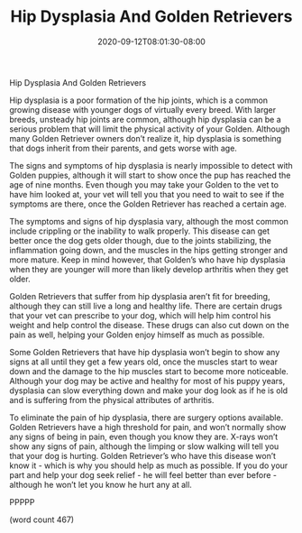 ﻿---
title: "Hip Dysplasia And Golden Retrievers"
date: 2020-09-12T08:01:30-08:00
description: "Golden-Retriever Tips for Web Success"
featured_image: "/images/Golden-Retriever.jpg"
tags: ["Golden Retriever"]
---

Hip Dysplasia And Golden Retrievers

Hip dysplasia is a poor formation of the hip joints, which is a common growing disease with younger dogs of virtually every breed.  With larger breeds, unsteady hip joints are common, although hip dysplasia can be a serious problem that will limit the physical activity of your Golden.  Although many Golden Retriever owners don’t realize it, hip dysplasia is something that dogs inherit from their parents, and gets worse with age.

The signs and symptoms of hip dysplasia is nearly impossible to detect with Golden puppies, although it will start to show once the pup has reached the age of nine months.  Even though you may take your Golden to the vet to have him looked at, your vet will tell you that you need to wait to see if the symptoms are there, once the Golden Retriever has reached a certain age.

The symptoms and signs of hip dysplasia vary, although the most common include crippling or the inability to walk properly.  This disease can get better once the dog gets older though, due to the joints stabilizing, the inflammation going down, and the muscles in the hips getting stronger and more mature.  Keep in mind however, that Golden’s who have hip dysplasia when they are younger will more than likely develop arthritis when they get older.

Golden Retrievers that suffer from hip dysplasia aren’t fit for breeding, although they can still live a long and healthy life.  There are certain drugs that your vet can prescribe to your dog, which will help him control his weight and help control the disease.  These drugs can also cut down on the pain as well, helping your Golden enjoy himself as much as possible.

Some Golden Retrievers that have hip dysplasia won’t begin to show any signs at all until they get a few years old, once the muscles start to wear down and the damage to the hip muscles start to become more noticeable.  Although your dog may be active and healthy for most of his puppy years, dysplasia can slow everything down and make your dog look as if he is old and is suffering from the physical attributes of arthritis.

To eliminate the pain of hip dysplasia, there are surgery options available.  Golden Retrievers have a high threshold for pain, and won’t normally show any signs of being in pain, even though you know they are.  X-rays won’t show any signs of pain, although the limping or slow walking will tell you that your dog is hurting.  Golden Retriever’s who have this disease won’t know it - which is why you should help as much as possible.  If you do your part and help your dog seek relief - he will feel better than ever before - although he won’t let you know he hurt any at all.

PPPPP

(word count 467)
